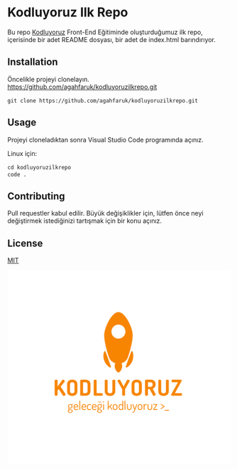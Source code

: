# Kodluyoruz Ilk Repo
Bu repo [Kodluyoruz](https://www.kodluyoruz.org) Front-End Eğitiminde oluşturduğumuz ilk repo, içerisinde bir adet README dosyası, bir adet de index.html barındırıyor.

## Installation

Öncelikle projeyi clonelayın. https://github.com/agahfaruk/kodluyoruzilkrepo.git

```
git clone https://github.com/agahfaruk/kodluyoruzilkrepo.git

``` 

## Usage 

Projeyi cloneladıktan sonra Visual Studio Code programında açınız.

Linux için:

```
cd kodluyoruzilkrepo
code .

```

## Contributing

Pull requestler kabul edilir. Büyük değişiklikler için, lütfen önce neyi değiştirmek istediğinizi tartışmak için bir konu açınız.

## License

[MIT](https://github.com/agahfaruk/kodluyoruzilkrepo/blob/9a2783bec4e6ea359594626f55a30e6de14531c8/LICENSE)

![Kodluyoruz.org](Kodluyoruz.org.png)
